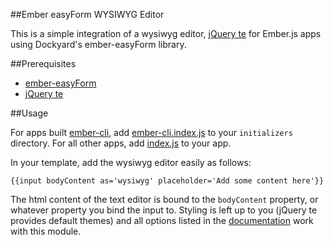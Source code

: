 ##Ember easyForm WYSIWYG Editor

This is a simple integration of a wysiwyg editor, [jQuery te](http://jqueryte.com/) for Ember.js apps using Dockyard's ember-easyForm library.

##Prerequisites

- [ember-easyForm](https://github.com/dockyard/ember-easyForm)
- [jQuery te](http://jqueryte.com/)

##Usage

For apps built [ember-cli](http://iamstef.net/ember-cli/), add [ember-cli.index.js](https://github.com/sir-dunxalot/ember-easyForm-wysiwyg/blob/master/ember-cli.index.js) to your `initializers` directory. For all other apps, add [index.js](https://github.com/sir-dunxalot/ember-easyForm-wysiwyg/blob/master/index.js) to your app.

In your template, add the wysiwyg editor easily as follows:

```
{{input bodyContent as='wysiwyg' placeholder='Add some content here'}}
```

The html content of the text editor is bound to the `bodyContent` property, or whatever property you bind the input to. Styling is left up to you (jQuery te provides default themes) and all options listed in the [documentation](http://jqueryte.com/documentation) work with this module.
